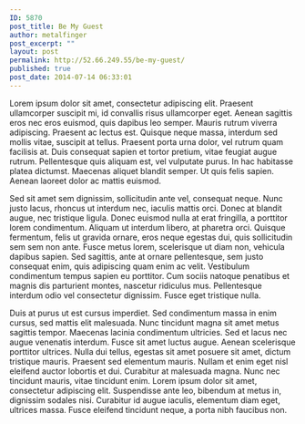 ```yaml
---
ID: 5870
post_title: Be My Guest
author: metalfinger
post_excerpt: ""
layout: post
permalink: http://52.66.249.55/be-my-guest/
published: true
post_date: 2014-07-14 06:33:01
---
```

Lorem ipsum dolor sit amet, consectetur adipiscing elit. Praesent ullamcorper suscipit mi, id convallis risus ullamcorper eget. Aenean sagittis eros nec eros euismod, quis dapibus leo semper. Mauris rutrum viverra adipiscing. <!--more--> Praesent ac lectus est. Quisque neque massa, interdum sed mollis vitae, suscipit at tellus. Praesent porta urna dolor, vel rutrum quam facilisis at. Duis consequat sapien et tortor pretium, vitae feugiat augue rutrum. Pellentesque quis aliquam est, vel vulputate purus. In hac habitasse platea dictumst. Maecenas aliquet blandit semper. Ut quis felis sapien. Aenean laoreet dolor ac mattis euismod.

Sed sit amet sem dignissim, sollicitudin ante vel, consequat neque. Nunc justo lacus, rhoncus ut interdum nec, iaculis mattis orci. Donec at blandit augue, nec tristique ligula. Donec euismod nulla at erat fringilla, a porttitor lorem condimentum. Aliquam ut interdum libero, at pharetra orci. Quisque fermentum, felis ut gravida ornare, eros neque egestas dui, quis sollicitudin sem sem non ante. Fusce metus lorem, scelerisque ut diam non, vehicula dapibus sapien. Sed sagittis, ante at ornare pellentesque, sem justo consequat enim, quis adipiscing quam enim ac velit. Vestibulum condimentum tempus sapien eu porttitor. Cum sociis natoque penatibus et magnis dis parturient montes, nascetur ridiculus mus. Pellentesque interdum odio vel consectetur dignissim. Fusce eget tristique nulla.

Duis at purus ut est cursus imperdiet. Sed condimentum massa in enim cursus, sed mattis elit malesuada. Nunc tincidunt magna sit amet metus sagittis tempor. Maecenas lacinia condimentum ultricies. Sed et lacus nec augue venenatis interdum. Fusce sit amet luctus augue. Aenean scelerisque porttitor ultrices. Nulla dui tellus, egestas sit amet posuere sit amet, dictum tristique mauris. Praesent sed elementum mauris. Nullam et enim eget nisl eleifend auctor lobortis et dui. Curabitur at malesuada magna. Nunc nec tincidunt mauris, vitae tincidunt enim. Lorem ipsum dolor sit amet, consectetur adipiscing elit. Suspendisse ante leo, bibendum at metus in, dignissim sodales nisi. Curabitur id augue iaculis, elementum diam eget, ultrices massa. Fusce eleifend tincidunt neque, a porta nibh faucibus non.